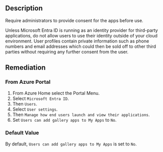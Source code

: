 ## Description

Require administrators to provide consent for the apps before use.

Unless Microsoft Entra ID is running as an identity provider for third-party applications, do not allow users to use their identity outside of your cloud environment. User profiles contain private information such as phone numbers and email addresses which could then be sold off to other third parties without requiring any further consent from the user.

## Remediation

### From Azure Portal

1. From Azure Home select the Portal Menu.
2. Select `Microsoft Entra ID`.
3. Then `Users`.
4. Select `User settings`.
5. Then `Manage how end users launch and view their applications`.
6. Set `Users can add gallery apps to My Apps` to `No`.

### Default Value

By default, `Users can add gallery apps to My Apps` is set to `No`.